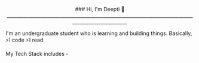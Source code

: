 <p align="center">
  ### Hi, I'm Deepti 👋
  _____________________________________________________________________________________________________

   I'm an undergraduate student who is learning and building things. Basically,
  ⚡I code
  ⚡I read
</p>   

                                                                                    

My Tech Stack includes - 

                     

<!--
**Deeptikushwaha/DeeptiKushwaha** is a ✨ _special_ ✨ repository because its `README.md` (this file) appears on your GitHub profile.

Here are some ideas to get you started:

- 🔭 I’m currently working on ...
- 🌱 I’m currently learning ...
- 👯 I’m looking to collaborate on ...
- 🤔 I’m looking for help with ...
- 💬 Ask me about ...
- 📫 How to reach me: ...
- 😄 Pronouns: ...
- ⚡ Fun fact: ...
-->
